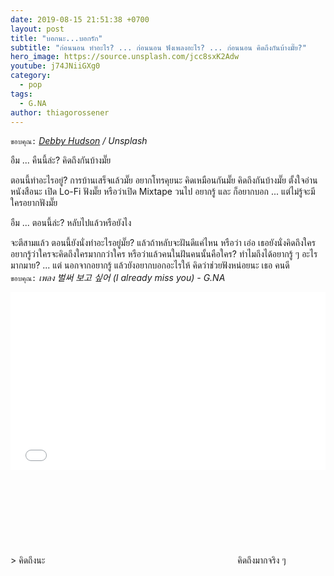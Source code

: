 ```yaml
---
date: 2019-08-15 21:51:38 +0700
layout: post
title: "บอกนะ...บอกรัก"
subtitle: "ก่อนนอน ทำอะไร? ... ก่อนนอน ฟังเพลงอะไร? ... ก่อนนอน คิดถึงกันบ้างมั๊ย?"
hero_image: https://source.unsplash.com/jcc8sxK2Adw
youtube: j74JNiiGXg0
category:
  - pop
tags:
  - G.NA
author: thiagorossener
---
```

`ขอบคุณ:` *[Debby Hudson](https://unsplash.com/@hudsoncrafted) / Unsplash*

อืม ... คืนนี้ล่ะ? คิดถึงกันบ้างมั๊ย

ตอนนี้ทำอะไรอยู่? การบ้านเสร็จแล้วมั๊ย อยากโทรคุยนะ คิดเหมือนกันมั๊ย คิดถึงกันบ้างมั๊ย ตั้งใจอ่านหนังสือนะ เปิด Lo-Fi ฟังมั๊ย หรือว่าเปิด Mixtape วนไป อยากรู้ และ ก็อยากบอก ... แต่ไม่รู้จะมีใครอยากฟังมั๊ย

อืม ... ตอนนี้ล่ะ? หลับไปแล้วหรือยังไง

จะตีสามแล้ว ตอนนี้ยังนั่งทำอะไรอยู่มั๊ย? แล้วถ้าหลับจะฝันดีแค่ไหน หรือว่า เอ่อ เธอยังนั่งคิดถึงใคร อยากรู้ว่าใครจะคิดถึงใครมากกว่าใคร หรือว่าแล้วคนในฝันคนนั้นคือใคร? ทำไมถึงได้อยากรู้ ๆ อะไรมากมาย? ... แต่ นอกจากอยากรู้ แล้วยังอยากบอกอะไรให้ คิดว่าช่วยฟังหน่อยนะ เธอ คนดี\
`ขอบคุณ:` *เพลง 벌써 보고 싶어 (I already miss you) - G.NA*

<div style="position:relative;width:100%;height:0;padding-bottom:56.25%;">
<iframe style="width:100%;height:100%;position:absolute;top:0;left:0;" src="{{ "https://www.youtube.com/embed/" | append: page.youtube }}" frameborder="0" allow="autoplay; encrypted-media" allowfullscreen>
</iframe>
</div>
> คิดถึงนะ <svg class="love"><use xlink:href="#icon-heart"></use></svg> คิดถึงมากจริง ๆ
